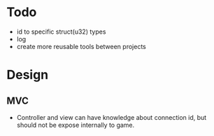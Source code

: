 # Todo

- id to specific struct(u32) types
- log
- create more reusable tools between projects

# Design

## MVC

- Controller and view can have knowledge about connection id, but should not be expose internally to game.
